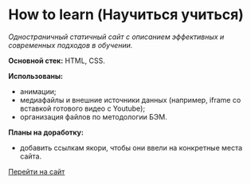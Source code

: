 # How to learn (Научиться учиться)
_Одностраничный статичный сайт с описанием эффективных и современных подходов в обучении._

**Основной стек:** HTML, CSS.

**Использованы:**
* анимации;
* медиафайлы и внешние источники данных (например, iframe со вставкой готового видео с Youtube);
* организация файлов по методологии БЭМ.

**Планы на доработку:**
* добавить ссылкам якори, чтобы они ввели на конкретные места сайта.

[Перейти на сайт](https://nadineplatonova.github.io/how-to-learn)

